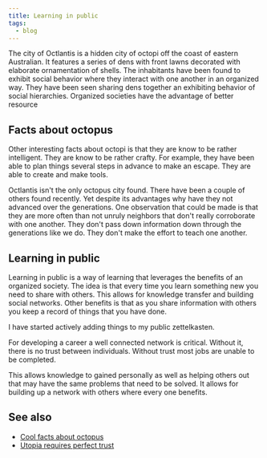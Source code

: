```yaml
---
title: Learning in public
tags:
  - blog
---
```


The city of Octlantis is a hidden city of octopi off the coast of eastern
Australian. It features a series of dens with front lawns decorated with
elaborate ornamentation of shells. The inhabitants have been found to exhibit
social behavior where they interact with one another in an organized way. They
have been seen sharing dens together an exhibiting behavior of social
hierarchies. Organized societies have the advantage of better resource

## Facts about octopus

Other interesting facts about octopi is that they are know to be rather
intelligent. They are know to be rather crafty. For example, they have been able
to plan things several steps in advance to make an escape. They are able to
create and make tools.

Octlantis isn't the only octopus city found. There have been a couple of others
found recently. Yet despite its advantages why have they not advanced over the
generations. One observation that could be made is that they are more often than
not unruly neighbors that don't really corroborate with one another. They don't
pass down information down through the generations like we do. They don't make
the effort to teach one another.

## Learning in public

Learning in public is a way of learning that leverages the benefits of an
organized society. The idea is that every time you learn something new you need
to share with others. This allows for knowledge transfer and building social
networks. Other benefits is that as you share information with others you keep a
record of things that you have done.

I have started actively adding things to my public zettelkasten.

For developing a career a well connected network is critical. Without it, there
is no trust between individuals. Without trust most jobs are unable to be
completed.

This allows knowledge to gained personally as well as helping others out that
may have the same problems that need to be solved. It allows for building up a
network with others where every one benefits.

## See also

- [Cool facts about octopus](../344)
- [Utopia requires perfect trust](../346)
